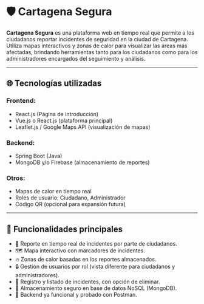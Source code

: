 # 🛡️ Cartagena Segura

**Cartagena Segura** es una plataforma web en tiempo real que permite a los ciudadanos reportar incidentes de seguridad en la ciudad de Cartagena. Utiliza mapas interactivos y zonas de calor para visualizar las áreas más afectadas, brindando herramientas tanto para los ciudadanos como para los administradores encargados del seguimiento y análisis.

---

## 🌐 Tecnologías utilizadas

### Frontend:
- React.js (Página de introducción)
- Vue.js o React.js (plataforma principal)
- Leaflet.js / Google Maps API (visualización de mapas)

### Backend:
- Spring Boot (Java)
- MongoDB y/o Firebase (almacenamiento de reportes)

### Otros:
- Mapas de calor en tiempo real
- Roles de usuario: Ciudadano, Administrador
- Código QR (opcional para expansión futura)

---

## 🎯 Funcionalidades principales

- 📍 Reporte en tiempo real de incidentes por parte de ciudadanos.
- 🗺️ Mapa interactivo con marcadores de incidentes.
- 🔥 Zonas de calor basadas en los reportes almacenados.
- 🔒 Gestión de usuarios por rol (vista diferente para ciudadanos y administradores).
- 📄 Registro y listado de incidentes, con opción de eliminar.
- 🧠 Almacenamiento seguro en base de datos NoSQL (MongoDB).
- 🧪 Backend ya funcional y probado con Postman.
